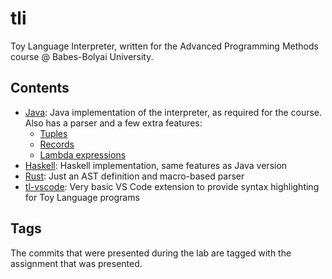 # tli

Toy Language Interpreter, written for the Advanced Programming Methods course @ Babes-Bolyai University.

## Contents

* [Java](Java): Java implementation of the interpreter, as required for the course. Also has a parser and a few extra features:
  * [Tuples](Examples/Tuple.tl)
  * [Records](Examples/Record.tl)
  * [Lambda expressions](Examples/Lambda.tl)
* [Haskell](Haskell): Haskell implementation, same features as Java version
* [Rust](Rust): Just an AST definition and macro-based parser
* [tl-vscode](tl-vscode): Very basic VS Code extension to provide syntax highlighting for Toy Language programs

## Tags

The commits that were presented during the lab are tagged with the assignment that was presented.
